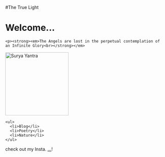 #The True Light
<html>
  <head>
    <meta charset="UTF-8">
    <meta name="viewport" content="width=device-width, initial-scale=1.0">
    <title>The True Light</title>
    <!-- The style.css file allows you to change the look of your web pages.
         If you include the next line in all your web pages, they will all share the same look.
         This makes it easier to make new pages for your site. -->
    <link href="/style.css" rel="stylesheet" type="text/css" media="all">
  </head>
  <body>
    <h1>Welcome...</h1>

    <p><strong><em>The Angels are lost in the perpetual contemplation of an Infinite Glory<br></strong></em>

   <img src="https://wallpapercave.com/wp/wp8207510.jpg" alt="Surya Yantra" width="199" height="199">
   

    <ul>
      <li>Blog</li>
      <li>Poetry</li>
      <li>Nature</li>
    </ul>

   check out my Insta. <a href="https://www.instagram.com/avkvsh/">...</a>!</p>
  </body>
</html>
